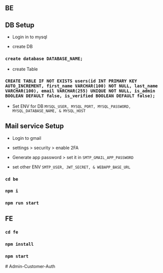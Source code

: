 
## BE

## DB Setup

- Login in to mysql

- create DB

### `create database DATABASE_NAME;`

- create Table

### `CREATE TABLE IF NOT EXISTS users(id INT PRIMARY KEY AUTO_INCREMENT, first_name VARCHAR(100) NOT NULL, last_name VARCHAR(100), email VARCHAR(255) UNIQUE NOT NULL, is_admin BOOLEAN DEFAULT false, is_verified BOOLEAN DEFAULT false);`

- Set ENV for DB `MYSQL_USER, MYSQL_PORT, MYSQL_PASSWORD, MYSQL_DATABASE_NAME, & MYSQL_HOST`

## Mail service Setup

- Login to gmail

- settings > security > enable 2FA

- Generate app password > set it in `SMTP_GMAIL_APP_PASSWORD`

- set other ENV `SMTP_USER, JWT_SECRET, & WEBAPP_BASE_URL`

### `cd be`

### `npm i`

### `npm run start`


## FE

### `cd fe`

### `npm install`

### `npm start`
#   A d m i n - C u s t o m e r - A u t h  
 